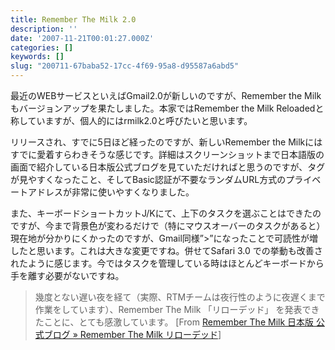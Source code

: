 ```yaml
---
title: Remember The Milk 2.0
description: ''
date: '2007-11-21T00:01:27.000Z'
categories: []
keywords: []
slug: "200711-67baba52-17cc-4f69-95a8-d95587a6abd5"
---
```

最近のWEBサービスといえばGmail2.0が新しいのですが、Remember the Milkもバージョンアップを果たしました。本家ではRemember the Milk Reloadedと称していますが、個人的にはrmilk2.0と呼びたいと思います。

リリースされ、すでに5日ほど経ったのですが、新しいRemember the Milkにはすでに愛着すらわきそうな感じです。詳細はスクリーンショットまで日本語版の画面で紹介している日本版公式ブログを見ていただければと思うのですが、タグが見やすくなったこと、そしてBasic認証が不要なランダムURL方式のプライベートアドレスが非常に使いやすくなりました。

また、キーボードショートカットJ/Kにて、上下のタスクを選ぶことはできたのですが、今まで背景色が変わるだけで（特にマウスオーバーのタスクがあると）現在地が分かりにくかったのですが、Gmail同様”>”になったことで可読性が増したと思います。これは大きな変更ですね。併せてSafari 3.0 での挙動も改善されたように感じます。今ではタスクを管理している時はほとんどキーボードから手を離す必要がないですね。

> 幾度とない遅い夜を経て（実際、RTMチームは夜行性のように夜遅くまで作業をしています）、Remember The Milk 「リローデッド」 を発表できたことに、とても感激しています。 \[From [Remember The Milk 日本版 公式ブログ » Remember The Milk リローデッド](http://blog.rememberthemilk.jp/2007/11/16/70/)\]